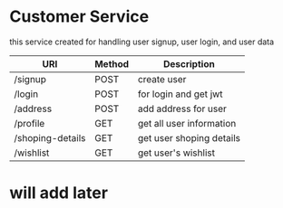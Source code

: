 # Customer Service
this service created for handling user signup, user login, and user data

|        URI       | Method |        Description       |
| ---------------- | ------ |------------------------- |
| /signup          | POST   | create user              |
| /login           | POST   | for login and get jwt    |
| /address         | POST   | add address for user     |
| /profile         | GET    | get all user information |
| /shoping-details | GET    | get user shoping details |
| /wishlist        | GET    | get user's wishlist      |

# will add later